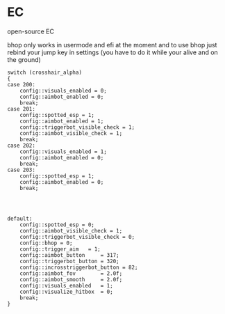 # EC
open-source EC


bhop only works in usermode and efi at the moment and to use bhop just rebind your jump key in settings (you have to do it while your alive and on the ground)

	switch (crosshair_alpha)
	{
	case 200:
		config::visuals_enabled = 0;
		config::aimbot_enabled = 0;
		break;
	case 201:
		config::spotted_esp = 1;
		config::aimbot_enabled = 1;
		config::triggerbot_visible_check = 1;
		config::aimbot_visible_check = 1;
		break;
	case 202:
		config::visuals_enabled = 1;
		config::aimbot_enabled = 0;
		break;
	case 203:
		config::spotted_esp = 1;
		config::aimbot_enabled = 0;
		break;




	default:
		config::spotted_esp = 0;
		config::aimbot_visible_check = 1;
		config::triggerbot_visible_check = 0;
		config::bhop = 0;
		config::trigger_aim	  = 1;
		config::aimbot_button     = 317;
		config::triggerbot_button = 320;
		config::incrosstriggerbot_button = 82;
		config::aimbot_fov        = 2.0f;
		config::aimbot_smooth     = 2.0f;
		config::visuals_enabled   = 1;
		config::visualize_hitbox  = 0;
		break;
	}
